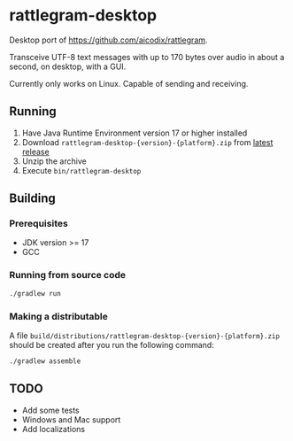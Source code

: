 # rattlegram-desktop

Desktop port of https://github.com/aicodix/rattlegram.

Transceive UTF-8 text messages with up to 170 bytes over audio in about a second, on desktop, with a GUI.

Currently only works on Linux. Capable of sending and receiving.

## Running
1. Have Java Runtime Environment version 17 or higher installed
2. Download `rattlegram-desktop-{version}-{platform}.zip` from [latest release](https://github.com/observant-sun/rattlegram-desktop/releases/latest)
3. Unzip the archive
4. Execute `bin/rattlegram-desktop`

## Building

### Prerequisites
* JDK version >= 17
* GCC

[//]: # (  * On Windows, use mingw-w64 &#40;[installation guide]&#40;https://code.visualstudio.com/docs/cpp/config-mingw&#41;&#41; )

### Running from source code
```bash
./gradlew run
```

### Making a distributable
A file `build/distributions/rattlegram-desktop-{version}-{platform}.zip` should be created after you run the following command:
```bash
./gradlew assemble
```

## TODO
* Add some tests
* Windows and Mac support
* Add localizations